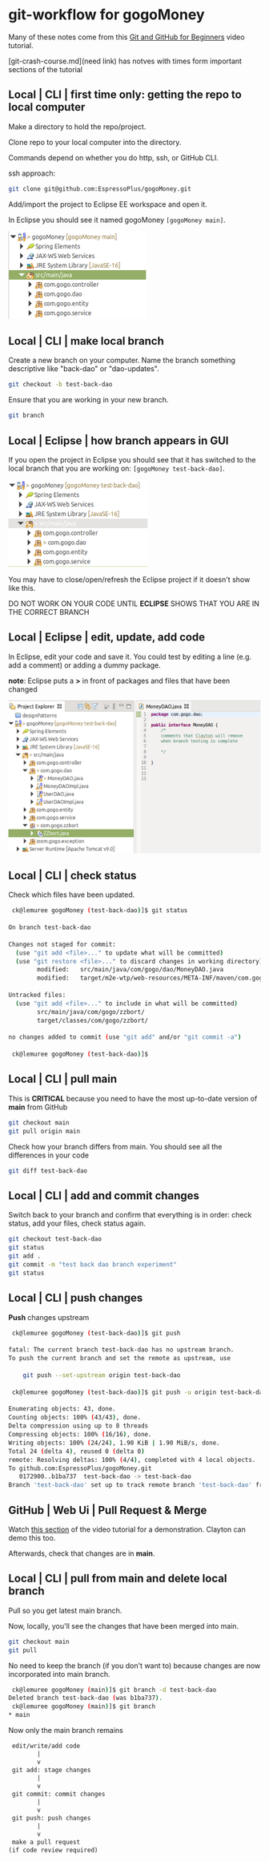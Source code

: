 # git-workflow for gogoMoney
Many of these notes come from this [Git and GitHub for Beginners](https://youtu.be/RGOj5yH7evk?t=1956) video tutorial.

[git-crash-course.md](need link) has notves with times form important sections of the tutorial


## Local | CLI | first time only: getting the repo to local computer
Make a directory to hold the repo/project.

Clone repo to your local computer into the directory.

Commands depend on whether you do http, ssh, or GitHub CLI.

ssh approach:
```bash
git clone git@github.com:EspressoPlus/gogoMoney.git
```
Add/import the project to Eclipse EE workspace and open it.

In Eclipse you should see it named gogoMoney ```[gogoMoney main]```.

![gogoMoney_main.png](https://github.com/EspressoPlus/gogo-workflow/blob/main/gogoMoney_main.png)


## Local | CLI | make local branch
Create a new branch on your computer. Name the branch something descriptive like "back-dao" or "dao-updates".
```bash
git checkout -b test-back-dao
```
Ensure that you are working in your new branch.
```bash
git branch
```

## Local | Eclipse | how branch appears in GUI
If you open the project in Eclipse you should see that it has switched to the local branch that you are working on: ```[gogoMoney test-back-dao]```.

![gogoMoney_test-back-dao.png](https://github.com/EspressoPlus/gogo-workflow/blob/main/gogoMoney_test-back-dao.png)

You may have to close/open/refresh the Eclipse project if it doesn't show like this.

DO NOT WORK ON YOUR CODE UNTIL **ECLIPSE** SHOWS THAT YOU ARE IN THE CORRECT BRANCH

## Local | Eclipse | edit, update, add code
In Eclipse, edit your code and save it. You could test by editing a line (e.g. add a comment) or adding a dummy package.

**note**: Eclipse puts a **>** in front of packages and files that have been changed

![gogoMoney_Eclipse-w-changes.png](https://github.com/EspressoPlus/gogo-workflow/blob/main/gogoMoney_Eclipse-w-changes.png)


## Local | CLI | check status
Check which files have been updated.
```bash
 ck@lemuree gogoMoney (test-back-dao)]$ git status

On branch test-back-dao

Changes not staged for commit:
  (use "git add <file>..." to update what will be committed)
  (use "git restore <file>..." to discard changes in working directory)
        modified:   src/main/java/com/gogo/dao/MoneyDAO.java
        modified:   target/m2e-wtp/web-resources/META-INF/maven/com.gogo/gogoMoney/pom.properties

Untracked files:
  (use "git add <file>..." to include in what will be committed)
        src/main/java/com/gogo/zzbort/
        target/classes/com/gogo/zzbort/

no changes added to commit (use "git add" and/or "git commit -a")

 ck@lemuree gogoMoney (test-back-dao)]$ 

```

## Local | CLI | pull main
This is **CRITICAL** because you need to have the most up-to-date version of **main** from GitHub
```bash
git checkout main
git pull origin main
```
Check how your branch differs from main. You should see all the differences in your code
```bash
git diff test-back-dao
```


## Local | CLI | add and commit changes
Switch back to your branch and confirm that everything is in order: check status, add your files, check status again.
```bash
git checkout test-back-dao
git status
git add .
git commit -m "test back dao branch experiment"
git status
```

## Local | CLI | push changes
**Push** changes upstream 
```bash
 ck@lemuree gogoMoney (test-back-dao)]$ git push

fatal: The current branch test-back-dao has no upstream branch.
To push the current branch and set the remote as upstream, use

    git push --set-upstream origin test-back-dao

 ck@lemuree gogoMoney (test-back-dao)]$ git push -u origin test-back-dao 

Enumerating objects: 43, done.
Counting objects: 100% (43/43), done.
Delta compression using up to 8 threads
Compressing objects: 100% (16/16), done.
Writing objects: 100% (24/24), 1.90 KiB | 1.90 MiB/s, done.
Total 24 (delta 4), reused 0 (delta 0)
remote: Resolving deltas: 100% (4/4), completed with 4 local objects.
To github.com:EspressoPlus/gogoMoney.git
   0172900..b1ba737  test-back-dao -> test-back-dao
Branch 'test-back-dao' set up to track remote branch 'test-back-dao' from 'origin'.
```


## GitHub | Web Ui | Pull Request & Merge
Watch [this section](https://youtu.be/RGOj5yH7evk?t=2675) of the video tutorial for a demonstration. Clayton can demo this too. 

Afterwards, check that changes are in **main**.

## Local | CLI | pull from main and delete local branch
Pull so you get latest main branch.

Now, locally, you'll see the changes that have been merged into main.
```bash
git checkout main
git pull
```
No need to keep the branch (if you don't want to) because changes are now incorporated into main branch.
```bash
 ck@lemuree gogoMoney (main)]$ git branch -d test-back-dao
Deleted branch test-back-dao (was b1ba737).
 ck@lemuree gogoMoney (main)]$ git branch 
* main
```
Now only the main branch remains




```
 edit/write/add code 
        |
        v
 git add: stage changes
        |
        v
 git commit: commit changes
        |
        v
 git push: push changes
        |
        v
 make a pull request
(if code review required)
```
